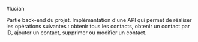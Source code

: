 #lucian

Partie back-end du projet. 
Implémantation d'une API qui permet de réaliser les opérations suivantes : obtenir tous les contacts, obtenir un contact par ID, ajouter un contact, supprimer ou modifier un contact.

